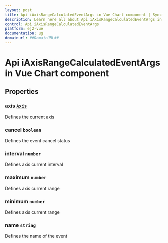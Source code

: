 ```yaml
---
layout: post
title: Api iAxisRangeCalculatedEventArgs in Vue Chart component | Syncfusion
description: Learn here all about Api iAxisRangeCalculatedEventArgs in Syncfusion Vue Chart component of Syncfusion Essential JS 2 and more.
control: Api iAxisRangeCalculatedEventArgs 
platform: ej2-vue
documentation: ug
domainurl: ##DomainURL##
---
```


# Api iAxisRangeCalculatedEventArgs in Vue Chart component

## Properties

### axis [`Axis`](https://ej2.syncfusion.com/vue/documentation/api-axis.html)

Defines the current axis

### cancel `boolean`

Defines the event cancel status

### interval `number`

Defines axis current interval

### maximum `number`

Defines axis current range

### minimum `number`

Defines axis current range

### name `string`

Defines the name of the event

